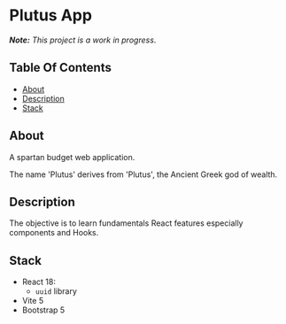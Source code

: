 # Plutus App

_**Note:** This project is a work in progress_.

## Table Of Contents

- [About](#about)
- [Description](#description)
- [Stack](#stack)

## About

A spartan budget web application.

The name 'Plutus' derives from 'Plutus', the Ancient Greek god of wealth.

## Description

The objective is to learn fundamentals React features especially components and Hooks.

## Stack

- React 18:
  - `uuid` library
- Vite 5
- Bootstrap 5
